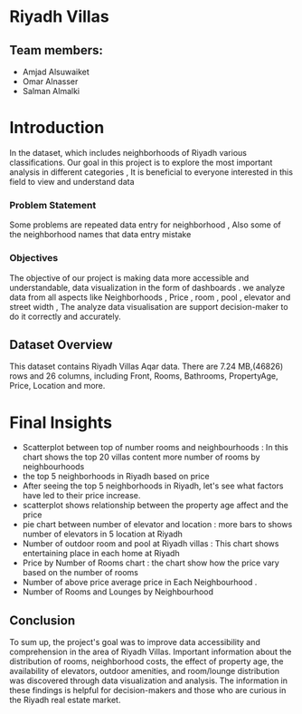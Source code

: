 # Riyadh Villas
## Team members:
- Amjad Alsuwaiket
- Omar Alnasser 
- Salman Almalki

# Introduction
In the dataset, which includes neighborhoods of Riyadh various classifications. Our goal in this project is to explore the most important analysis in different categories , It is beneficial to everyone interested in this field to view and understand data

### Problem Statement
Some problems are repeated data entry for neighborhood  , Also some of the neighborhood names  that data entry mistake  

### Objectives

The objective of our project is making data more accessible and understandable, data visualization in the form of dashboards . we analyze  data  from all aspects like  Neighborhoods , Price , room , pool , elevator and street width , The analyze data visualisation are support decision-maker to do it correctly and accurately.

## Dataset Overview

This dataset contains Riyadh Villas Aqar data. There are 7.24 MB,(46826) rows and 26 columns, including Front, Rooms, Bathrooms, PropertyAge, Price, Location and more.








 

# Final Insights
- Scatterplot between top of number rooms and neighbourhoods : In this chart shows the top 20 villas content more number of rooms by neighbourhoods
- the top 5 neighborhoods in Riyadh based on price
- After seeing the top 5 neighborhoods in Riyadh, let's see what factors have led to their price increase.
- scatterplot shows relationship between the property age affect and the price
- pie chart between number of elevator and location : more bars to shows number of elevators in 5 location at Riyadh
- Number of  outdoor room and pool at Riyadh villas : This chart shows entertaining place in each home at Riyadh
- Price by Number of Rooms chart : the chart show how  the price vary based on the number of rooms
- Number of above price average price in Each Neighbourhood .
- Number of Rooms and Lounges by Neighbourhood


## Conclusion
To sum up, the project's goal was to improve data accessibility and comprehension in the area of Riyadh Villas. Important information about the distribution of rooms, neighborhood costs, the effect of property age, the availability of elevators, outdoor amenities, and room/lounge distribution was discovered through data visualization and analysis. The information in these findings is helpful for decision-makers and those who are curious in the Riyadh real estate market.
